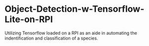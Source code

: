 # Object-Detection-w-Tensorflow-Lite-on-RPI
Utilizing Tensorflow loaded on a RPI as an aide in automating the indentification and classification of a species.
